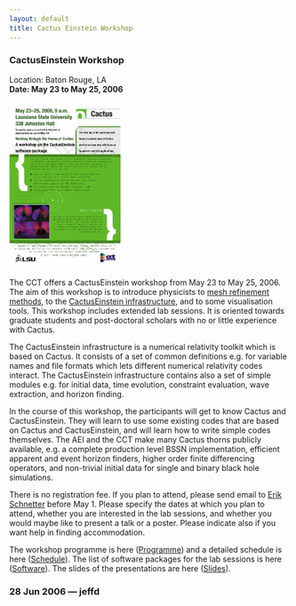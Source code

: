 ```yaml
---
layout: default
title: Cactus Einstein Workshop
---
```

### CactusEinstein Workshop

Location: Baton Rouge, LA  
**Date: May 23 to May 25, 2006**

[<img src="Cactus_Poster.jpg" alt="Cactus_Poster.jpg" width="200" height="300" />](Cactus_Poster.pdf)

The CCT offers a CactusEinstein workshop from May 23 to May 25, 2006.
The aim of this workshop is to introduce physicists to [mesh refinement
methods](http://www.carpetcode.org/), to the [CactusEinstein
infrastructure](/documentation/arrangements/CactusEinstein.pdf), and to
some visualisation tools. This workshop includes extended lab sessions.
It is oriented towards graduate students and post-doctoral scholars with
no or little experience with Cactus.

The CactusEinstein infrastructure is a numerical relativity toolkit
which is based on Cactus. It consists of a set of common definitions
e.g. for variable names and file formats which lets different numerical
relativity codes interact. The CactusEinstein infrastructure contains
also a set of simple modules e.g. for initial data, time evolution,
constraint evaluation, wave extraction, and horizon finding.

In the course of this workshop, the participants will get to know Cactus
and CactusEinstein. They will learn to use some existing codes that are
based on Cactus and CactusEinstein, and will learn how to write simple
codes themselves. The AEI and the CCT make many Cactus thorns publicly
available, e.g. a complete production level BSSN implementation,
efficient apparent and event horizon finders, higher order finite
differencing operators, and non-trivial initial data for single and
binary black hole simulations.

There is no registration fee. If you plan to attend, please send email
to <span class="nobr"> [Erik Schnetter](mailto:schnetter@cct.ls.edu)
before May 1. Please specify the dates at which you plan to attend,
whether you are interested in the lab sessions, and whether you would
maybe like to present a talk or a poster. Please indicate also if you
want help in finding accommodation.</span>

The workshop programme is here
([Programme](http://wiki.cct.lsu.edu/numrel/space/Events/CactusEinstein_2006/Programme))
and a detailed schedule is here
([Schedule](http://wiki.cct.lsu.edu/numrel/space/Events/CactusEinstein_2006/Schedule)).
The list of software packages for the lab sessions is here
([Software](http://wiki.cct.lsu.edu/numrel/space/Events/CactusEinstein_2006/Software)).
The slides of the presentations are here
([Slides](http://wiki.cct.lsu.edu/numrel/space/Events/CactusEinstein_2006/Slides)).

### 28 Jun 2006 — jeffd
